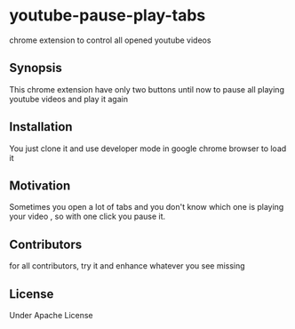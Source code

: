 # youtube-pause-play-tabs
chrome extension to control all opened youtube videos 
## Synopsis

This chrome extension have only two buttons until now to pause all playing youtube videos and play it again

## Installation

You just clone it and use developer mode in google chrome browser to load it 

## Motivation

Sometimes you open a lot of tabs and you don't know which one is playing your video , so with one click you pause it.

## Contributors

for all contributors, try it and enhance whatever you see missing 

## License

Under Apache License 
